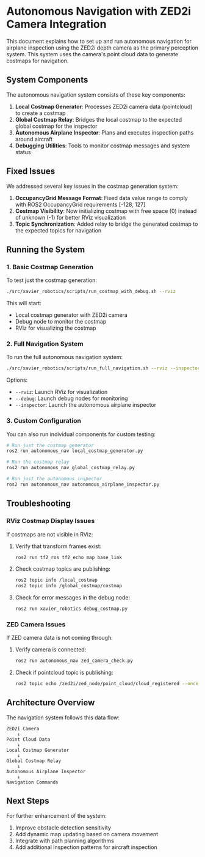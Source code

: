 # Autonomous Navigation with ZED2i Camera Integration

This document explains how to set up and run autonomous navigation for airplane inspection using the ZED2i depth camera as the primary perception system. This system uses the camera's point cloud data to generate costmaps for navigation.

## System Components

The autonomous navigation system consists of these key components:

1. **Local Costmap Generator**: Processes ZED2i camera data (pointcloud) to create a costmap
2. **Global Costmap Relay**: Bridges the local costmap to the expected global costmap for the inspector
3. **Autonomous Airplane Inspector**: Plans and executes inspection paths around aircraft
4. **Debugging Utilities**: Tools to monitor costmap messages and system status

## Fixed Issues

We addressed several key issues in the costmap generation system:

1. **OccupancyGrid Message Format**: Fixed data value range to comply with ROS2 OccupancyGrid requirements [-128, 127] 
2. **Costmap Visibility**: Now initializing costmap with free space (0) instead of unknown (-1) for better RViz visualization
3. **Topic Synchronization**: Added relay to bridge the generated costmap to the expected topics for navigation

## Running the System

### 1. Basic Costmap Generation

To test just the costmap generation:

```bash
./src/xavier_robotics/scripts/run_costmap_with_debug.sh --rviz
```

This will start:
- Local costmap generator with ZED2i camera
- Debug node to monitor the costmap
- RViz for visualizing the costmap

### 2. Full Navigation System

To run the full autonomous navigation system:

```bash
./src/xavier_robotics/scripts/run_full_navigation.sh --rviz --inspector
```

Options:
- `--rviz`: Launch RViz for visualization
- `--debug`: Launch debug nodes for monitoring
- `--inspector`: Launch the autonomous airplane inspector

### 3. Custom Configuration

You can also run individual components for custom testing:

```bash
# Run just the costmap generator
ros2 run autonomous_nav local_costmap_generator.py

# Run the costmap relay
ros2 run autonomous_nav global_costmap_relay.py

# Run just the autonomous inspector
ros2 run autonomous_nav autonomous_airplane_inspector.py
```

## Troubleshooting

### RViz Costmap Display Issues

If costmaps are not visible in RViz:

1. Verify that transform frames exist:
   ```bash
   ros2 run tf2_ros tf2_echo map base_link
   ```

2. Check costmap topics are publishing:
   ```bash
   ros2 topic info /local_costmap
   ros2 topic info /global_costmap/costmap
   ```

3. Check for error messages in the debug node:
   ```bash
   ros2 run xavier_robotics debug_costmap.py
   ```

### ZED Camera Issues

If ZED camera data is not coming through:

1. Verify camera is connected:
   ```bash
   ros2 run autonomous_nav zed_camera_check.py
   ```
   
2. Check if pointcloud topic is publishing:
   ```bash
   ros2 topic echo /zed2i/zed_node/point_cloud/cloud_registered --once
   ```

## Architecture Overview

The navigation system follows this data flow:

```
ZED2i Camera 
    ↓
Point Cloud Data
    ↓
Local Costmap Generator
    ↓
Global Costmap Relay
    ↓
Autonomous Airplane Inspector
    ↓
Navigation Commands
```

## Next Steps

For further enhancement of the system:

1. Improve obstacle detection sensitivity
2. Add dynamic map updating based on camera movement
3. Integrate with path planning algorithms
4. Add additional inspection patterns for aircraft inspection
